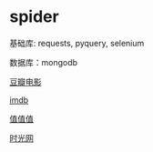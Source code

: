 # spider

基础库: requests, pyquery, selenium

数据库：mongodb


[豆瓣电影](https://github.com/siyaoyao/spider/blob/master/doubantop250.py)

[imdb](https://github.com/siyaoyao/spider/blob/master/imdb250.py)

[值值值](https://github.com/siyaoyao/spider/blob/master/simulate_browser.py)

[时光网](https://github.com/siyaoyao/spider/blob/master/mtimetop100.py)
